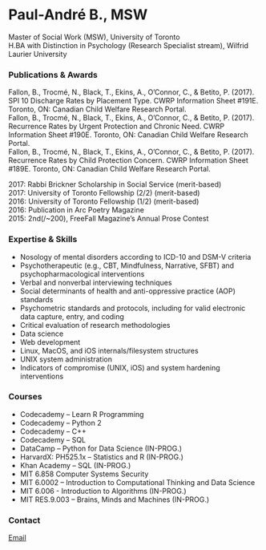# Paul-André B., MSW

Master of Social Work (MSW), University of Toronto<br>
H.BA with Distinction in Psychology (Research Specialist stream), Wilfrid Laurier University

### Publications & Awards

Fallon, B., Trocmé, N., Black, T., Ekins, A., O’Connor, C., & 
Betito, P. (2017). SPI 10 Discharge Rates by Placement Type. CWRP Information Sheet #191E. Toronto, ON: Canadian Child Welfare Research Portal.  
Fallon, B., Trocmé, N., Black, T., Ekins, A., O’Connor, C., & 
Betito, P. (2017). Recurrence Rates by Urgent Protection and Chronic Need. CWRP Information Sheet #190E. Toronto, ON: Canadian Child Welfare Research Portal.  
Fallon, B., Trocmé, N., Black, T., Ekins, A., O’Connor, C., & 
Betito, P. (2017). Recurrence Rates by Child Protection Concern. CWRP Information Sheet #189E. Toronto, ON: Canadian Child Welfare Research Portal.  

2017: Rabbi Brickner Scholarship in Social Service (merit-based)  
2017: University of Toronto Fellowship (2/2) (merit-based)  
2016: University of Toronto Fellowship (1/2) (merit-based)  
2016: Publication in Arc Poetry Magazine   
2015: 2nd(/~200), FreeFall Magazine’s Annual Prose Contest  

### Expertise & Skills

* Nosology of mental disorders according to ICD-10 and DSM-V criteria
* Psychotherapeutic (e.g., CBT, Mindfulness, Narrative, SFBT) and psychopharmacological interventions
* Verbal and nonverbal interviewing techniques
* Social determinants of health and anti-oppressive practice (AOP) standards
* Psychometric standards and protocols, including for valid electronic data capture, entry, and coding
* Critical evaluation of research methodologies
* Data science
* Web development
* Linux, MacOS, and iOS internals/filesystem structures
* UNIX system administration
* Indicators of compromise (UNIX, iOS) and system hardening interventions

### Courses

* Codecademy – Learn R Programming
* Codecademy – Python 2
* Codecademy – C++
* Codecademy – SQL 
* DataCamp – Python for Data Science (IN-PROG.)
* HarvardX: PH525.1x – Statistics and R (IN-PROG.)
* Khan Academy – SQL (IN-PROG.)
* MIT 6.858 Computer Systems Security
* MIT 6.0002 – Introduction to Computational Thinking and Data Science 
* MIT 6.006 - Introduction to Algorithms (IN-PROG.)
* MIT RES.9.003 – Brains, Minds and Machines (IN-PROG.)

### Contact

[Email](paulandre.b@outlook.com)
